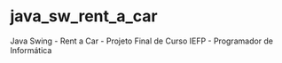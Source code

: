 # java_sw_rent_a_car
Java Swing - Rent a Car - Projeto Final de Curso IEFP - Programador de Informática

